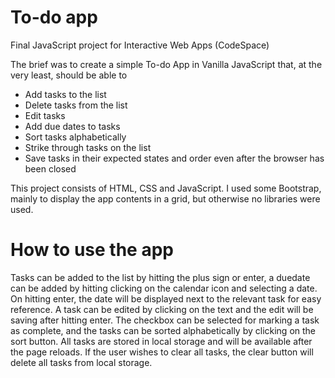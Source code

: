 # To-do app
 Final JavaScript project for Interactive Web Apps (CodeSpace)

The brief was to create a simple To-do App in Vanilla JavaScript that, at the very least, should be able to 
* Add tasks to the list
* Delete tasks from the list
* Edit tasks
* Add due dates to tasks
* Sort tasks alphabetically
* Strike through tasks on the list
* Save tasks in their expected states and order even after the browser has been closed

This project consists of HTML, CSS and JavaScript. I used some Bootstrap, mainly to display the app contents in a grid, but otherwise no libraries were used.

# How to use the app
Tasks can be added to the list by hitting the plus sign or enter, a duedate can be added by hitting clicking on the calendar icon and selecting a date. On hitting enter, the date will be displayed next to the relevant task for easy reference. A task can be edited by clicking on the text and the edit will be saving after hitting enter.
The checkbox can be selected for marking a task as complete, and the tasks can be sorted alphabetically by clicking on the sort button. All tasks are stored in local storage and will be available after the page reloads. If the user wishes to clear all tasks, the clear button will delete all tasks from local storage.

